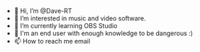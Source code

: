 - 👋 Hi, I’m @Dave-RT
- 👀 I’m interested in music and video software.
- 🌱 I’m currently learning OBS Studio
- 💞️ I'm an end user with enough knowledge to be dangerous :)
- 📫 How to reach me email

<!---
Dave-RT/Dave-RT is a ✨ special ✨ repository because its `README.md` (this file) appears on your GitHub profile.
You can click the Preview link to take a look at your changes.
--->

